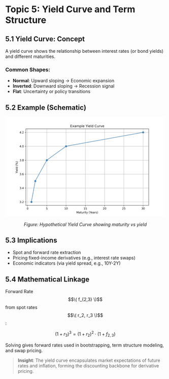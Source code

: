 # Topic 5: Yield Curve and Term Structure

## 5.1 Yield Curve: Concept

A yield curve shows the relationship between interest rates (or bond yields) and different maturities.

### Common Shapes:
- **Normal**: Upward sloping → Economic expansion
- **Inverted**: Downward sloping → Recession signal
- **Flat**: Uncertainty or policy transitions

## 5.2 Example (Schematic)
<p align="center">
  <img src="./assets/yield_curve.png" alt="Yield Curve" width="500"/>
</p>
<p align="center"><i>Figure: Hypothetical Yield Curve showing maturity vs yield</i></p>


## 5.3 Implications

- Spot and forward rate extraction
- Pricing fixed-income derivatives (e.g., interest rate swaps)
- Economic indicators (via yield spread, e.g., 10Y-2Y)

## 5.4 Mathematical Linkage

Forward Rate $$\( f_{2,3} \)$$ from spot rates $$\( r_2, r_3 \)$$:

$$
(1 + r_3)^3 = (1 + r_2)^2 \cdot (1 + f_{2,3})
$$

Solving gives forward rates used in bootstrapping, term structure modeling, and swap pricing.

> **Insight**: The yield curve encapsulates market expectations of future rates and inflation, forming the discounting backbone for derivative pricing.
